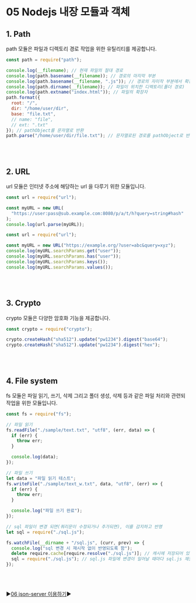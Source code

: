 # 05 Nodejs 내장 모듈과 객체

## 1. Path

path 모듈은 파일과 디렉토리 경로 작업을 위한 유틸리티를 제공합니다.

```javascript
const path = require("path");

console.log(__filename); // 현재 파일의 절대 경로
console.log(path.basename(__filename)); // 경로의 마지막 부분
console.log(path.basename(__filename, ".js")); // 경로의 자미작 부분에서 확장자를 제거한 이름
console.log(path.dirname(__filename)); // 파일이 위치한 디렉토리(폴더 경로)
console.log(path.extname("index.html")); // 파일의 확장자
path.format({
  root: "/",
  dir: "/home/user/dir",
  base: "file.txt",
  // name: "file",
  // ext: ".txt"
}); // pathObject를 문자열로 반환
path.parse("/home/user/dir/file.txt"); // 문자열로된 경로를 pathObject로 반환
```

<br/>
<br/>

## 2. URL

url 모듈은 인터넷 주소에 해당하는 url 을 다루기 위한 모듈입니다.

```javascript
const url = require("url");

const myURL = new URL(
  "https://user:pass@sub.example.com:8080/p/a/t/h?query=string#hash"
);
console.log(url.parse(myURL));
```

```javascript
const url = require("url");

const myURL = new URL("https://example.org/?user=abc&query=xyz");
console.log(myURL.searchParams.get("user"));
console.log(myURL.searchParams.has("user"));
console.log(myURL.searchParams.keys());
console.log(myURL.searchParams.values());
```

<br/>
<br/>

## 3. Crypto

crypto 모듈은 다양한 암호화 기능을 제공합니다.

```javascript
const crypto = require("crypto");

crypto.createHash("sha512").update("pw1234").digest("base64");
crypto.createHash("sha512").update("pw1234").digest("hex");
```

<br/>
<br/>

## 4. File system

fs 모듈은 파일 읽기, 쓰기, 삭제 그리고 폴더 생성, 삭제 등과 같은 파일 처리와 관련되 작업을 위한 모듈입니다.

```javascript
const fs = require("fs");

// 파일 읽기
fs.readFile("./sample/text.txt", "utf8", (err, data) => {
  if (err) {
    throw err;
  }

  console.log(data);
});

// 파일 쓰기
let data = "파일 읽기 테스트";
fs.writeFile("./sample/text_w.txt", data, "utf8", (err) => {
  if (err) {
    throw err;
  }

  console.log("파일 쓰기 완료");
});

// sql 파일이 변경 되면(쿼리문이 수정되거나 추가되면), 이를 감지하고 반영
let sql = require("./sql.js");

fs.watchFile(__dirname + "/sql.js", (curr, prev) => {
  console.log("sql 변경 시 재시작 없이 반영되도록 함");
  delete require.cache[require.resolve("./sql.js")]; // 캐시에 저장되어 있는 파일 삭제
  sql = require("./sql.js"); // sql.js 파일에 변경이 일어날 때마다 sql.js 재할당
});
```

<br/>
<br/>

:arrow_forward:[06 json-server 이용하기](./06%20json-server%20%EC%9D%B4%EC%9A%A9%ED%95%98%EA%B8%B0.md):arrow_forward:
